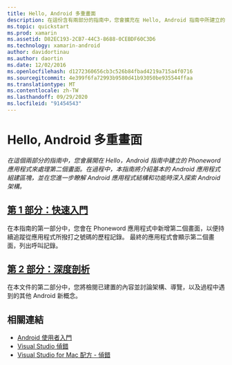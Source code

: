 ```yaml
---
title: Hello, Android 多重畫面
description: 在這份含有兩部分的指南中，您會擴充在 Hello, Android 指南中所建立的 Phoneword 應用程式來處理第二個畫面。 在過程中，本指南將會介紹基本 Android 應用程式建置組塊，您也將深入探索 Android 架構，以進一步了解 Android 應用程式結構和功能。
ms.topic: quickstart
ms.prod: xamarin
ms.assetid: D82EC193-2CB7-44C3-8688-0CEBDF60C3D6
ms.technology: xamarin-android
author: davidortinau
ms.author: daortin
ms.date: 12/02/2016
ms.openlocfilehash: d1272360656cb3c526b84fbad4219a715a4f0716
ms.sourcegitcommit: 4e399f6fa72993b9580d41b93050be935544ffaa
ms.translationtype: MT
ms.contentlocale: zh-TW
ms.lasthandoff: 09/29/2020
ms.locfileid: "91454543"
---
```

# <a name="hello-android-multiscreen"></a>Hello, Android 多重畫面

_在這個兩部分的指南中，您會展開在 Hello，Android 指南中建立的 Phoneword 應用程式來處理第二個畫面。在過程中，本指南將介紹基本的 Android 應用程式組建區塊，並在您進一步瞭解 Android 應用程式結構和功能時深入探索 Android 架構。_

## <a name="part-1-quickstart"></a>[第 1 部分：快速入門](~/android/get-started/hello-android-multiscreen/hello-android-multiscreen-quickstart.md)

在本指南的第一部分中，您會在 Phoneword 應用程式中新增第二個畫面，以便持續追蹤從應用程式所撥打之號碼的歷程記錄。 最終的應用程式會顯示第二個畫面，列出呼叫記錄。

## <a name="part-2-deep-dive"></a>[第 2 部分：深度剖析](~/android/get-started/hello-android-multiscreen/hello-android-multiscreen-deepdive.md)

在本文件的第二部分中，您將檢閱已建置的內容並討論架構、導覽，以及過程中遇到的其他 Android 新概念。

## <a name="related-links"></a>相關連結

- [Android 使用者入門](https://developer.android.com/training/index.html)
- [Visual Studio 偵錯](/visualstudio/debugger/)
- [Visual Studio for Mac 配方 - 偵錯](https://github.com/xamarin/recipes/tree/master/Recipes/cross-platform/ide/debugging)